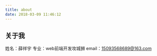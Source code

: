 ```yaml
---
title: about
date: 2018-03-09 11:46:12
---
```


## 关于我
姓名：薛祥宇
专业：web前端开发攻城狮
email：15093568689@163.com
